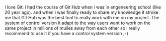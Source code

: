 I love Git:
i had the course of Git Hub when i was in engeneering school (like 20 year ago).
and when i was finally ready to share my knowledge it stroke me that Git Hub was the best tool to really work with me on my project.
The system of control version it adapt to the way users want to work on the same project in millions of muiles away from each other 
so i really recommend to use it if you have a control system version ;-)
